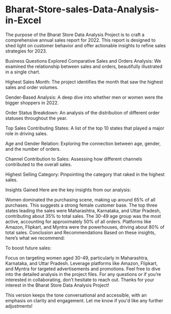 # Bharat-Store-sales-Data-Analysis-in-Excel

The purpose of the Bharat Store Data Analysis Project is to craft a comprehensive annual sales report for 2022. This report is designed to shed light on customer behavior and offer actionable insights to refine sales strategies for 2023.

Business Questions Explored
Comparative Sales and Orders Analysis: We examined the relationship between sales and orders, beautifully illustrated in a single chart.

Highest Sales Month: The project identifies the month that saw the highest sales and order volumes.

Gender-Based Analysis: A deep dive into whether men or women were the bigger shoppers in 2022.

Order Status Breakdown: An analysis of the distribution of different order statuses throughout the year.

Top Sales Contributing States: A list of the top 10 states that played a major role in driving sales.

Age and Gender Relation: Exploring the connection between age, gender, and the number of orders.

Channel Contribution to Sales: Assessing how different channels contributed to the overall sales.

Highest Selling Category: Pinpointing the category that raked in the highest sales.

Insights Gained
Here are the key insights from our analysis:

Women dominated the purchasing scene, making up around 65% of all purchases. This suggests a strong female customer base.
The top three states leading the sales were Maharashtra, Karnataka, and Uttar Pradesh, contributing about 35% to total sales.
The 30-49 age group was the most active, accounting for approximately 50% of all orders.
Platforms like Amazon, Flipkart, and Myntra were the powerhouses, driving about 80% of total sales.
Conclusion and Recommendations
Based on these insights, here’s what we recommend:

To boost future sales:

Focus on targeting women aged 30-49, particularly in Maharashtra, Karnataka, and Uttar Pradesh.
Leverage platforms like Amazon, Flipkart, and Myntra for targeted advertisements and promotions.
Feel free to dive into the detailed analysis in the project files. For any questions or if you’re interested in collaborating, don’t hesitate to reach out. Thanks for your interest in the Bharat Store Data Analysis Project!

This version keeps the tone conversational and accessible, with an emphasis on clarity and engagement. Let me know if you'd like any further adjustments!
